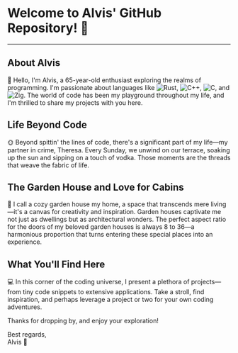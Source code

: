 # Welcome to Alvis' GitHub Repository! 🚀

---

## About Alvis

👋 Hello, I'm Alvis, a 65-year-old enthusiast exploring the realms of programming. I'm passionate about languages like ![Rust](https://img.shields.io/badge/Rust-orange?style=flat-square&logo=rust&logoColor=white), ![C++](https://img.shields.io/badge/C++-blue?style=flat-square&logo=c%2B%2B&logoColor=white), ![C](https://img.shields.io/badge/C-gray?style=flat-square&logo=c&logoColor=white), and ![Zig](https://img.shields.io/badge/Zig-lightgrey?style=flat-square&logo=zig&logoColor=white). The world of code has been my playground throughout my life, and I'm thrilled to share my projects with you here.

## Life Beyond Code

🌞 Beyond spittin' the lines of code, there's a significant part of my life—my partner in crime, Theresa. Every Sunday, we unwind on our terrace, soaking up the sun and sipping on a touch of vodka. Those moments are the threads that weave the fabric of life.

## The Garden House and Love for Cabins

🏡 I call a cozy garden house my home, a space that transcends mere living—it's a canvas for creativity and inspiration. Garden houses captivate me not just as dwellings but as architectural wonders. The perfect aspect ratio for the doors of my beloved garden houses is always 8 to 36—a harmonious proportion that turns entering these special places into an experience.

## What You'll Find Here

💻 In this corner of the coding universe, I present a plethora of projects—from tiny code snippets to extensive applications. Take a stroll, find inspiration, and perhaps leverage a project or two for your own coding adventures.

Thanks for dropping by, and enjoy your exploration!

Best regards,  
Alvis 🌟
